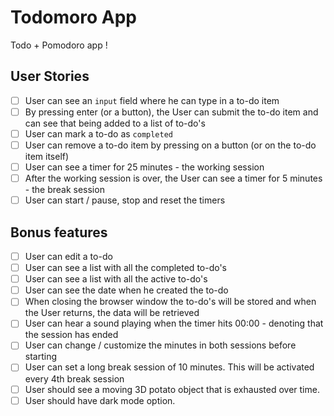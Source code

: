 # Todomoro App

Todo + Pomodoro app !

## User Stories

- [ ] User can see an `input` field where he can type in a to-do item
- [ ] By pressing enter (or a button), the User can submit the to-do item and can see that being added to a list of to-do's
- [ ] User can mark a to-do as `completed`
- [ ] User can remove a to-do item by pressing on a button (or on the to-do item itself)
- [ ] User can see a timer for 25 minutes - the working session
- [ ] After the working session is over, the User can see a timer for 5 minutes - the break session
- [ ] User can start / pause, stop and reset the timers

## Bonus features

- [ ] User can edit a to-do
- [ ] User can see a list with all the completed to-do's
- [ ] User can see a list with all the active to-do's
- [ ] User can see the date when he created the to-do
- [ ] When closing the browser window the to-do's will be stored and when the User returns, the data will be retrieved
- [ ] User can hear a sound playing when the timer hits 00:00 - denoting that the session has ended
- [ ] User can change / customize the minutes in both sessions before starting
- [ ] User can set a long break session of 10 minutes. This will be activated every 4th break session
- [ ] User should see a moving 3D potato object that is exhausted over time.
- [ ] User should have dark mode option.
